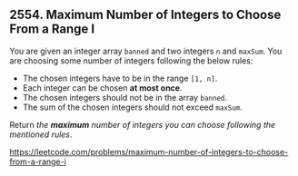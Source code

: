 ## 2554. Maximum Number of Integers to Choose From a Range I

You are given an integer array `banned` and two integers `n` and `maxSum`. You are choosing some number of integers following the below rules:

- The chosen integers have to be in the range `[1, n]`.
- Each integer can be chosen **at most once**.
- The chosen integers should not be in the array `banned`.
- The sum of the chosen integers should not exceed `maxSum`.


Return *the **maximum** number of integers you can choose following the mentioned rules*.

https://leetcode.com/problems/maximum-number-of-integers-to-choose-from-a-range-i